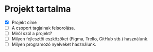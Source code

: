 # Projekt tartalma

- [x] Projekt címe
- [ ] A csoport tagjainak felsorolása.
- [ ] Miről szól a projekt?
- [ ] Milyen fejlesztői eszközöket (Figma, Trello, GitHub stb.) használunk.
- [ ] Milyen programozó nyelveket használunk.
